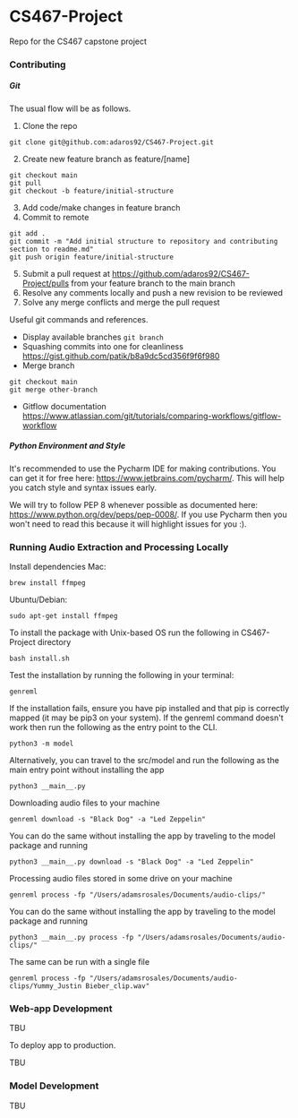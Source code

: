 # CS467-Project
Repo for the CS467 capstone project

### Contributing

##### Git
The usual flow will be as follows.

1. Clone the repo
```
git clone git@github.com:adaros92/CS467-Project.git
```
2. Create new feature branch as feature/[name]
```
git checkout main
git pull
git checkout -b feature/initial-structure
```
3. Add code/make changes in feature branch
4. Commit to remote
```
git add .
git commit -m "Add initial structure to repository and contributing section to readme.md"
git push origin feature/initial-structure
```
5. Submit a pull request at https://github.com/adaros92/CS467-Project/pulls from your feature branch to the main branch
6. Resolve any comments locally and push a new revision to be reviewed
7. Solve any merge conflicts and merge the pull request

Useful git commands and references.

* Display available branches `git branch`
* Squashing commits into one for cleanliness https://gist.github.com/patik/b8a9dc5cd356f9f6f980
* Merge branch 
```
git checkout main
git merge other-branch
```
* Gitflow documentation https://www.atlassian.com/git/tutorials/comparing-workflows/gitflow-workflow

##### Python Environment and Style
It's recommended to use the Pycharm IDE for making contributions. You can get it for free here: https://www.jetbrains.com/pycharm/. This will help you catch style and syntax issues early. 

We will try to follow PEP 8 whenever possible as documented here: https://www.python.org/dev/peps/pep-0008/. If you use Pycharm then you won't need to read this because it will highlight issues for you :). 

### Running Audio Extraction and Processing Locally
Install dependencies
Mac:
```
brew install ffmpeg
```

Ubuntu/Debian:
```
sudo apt-get install ffmpeg
```

To install the package with Unix-based OS run the following in CS467-Project directory
```
bash install.sh
```

Test the installation by running the following in your terminal:
```
genreml
```

If the installation fails, ensure you have pip installed and that pip is correctly mapped (it may be pip3 on your system). If the genreml command
doesn't work then run the following as the entry point to the CLI.
```
python3 -m model
```

Alternatively, you can travel to the src/model and run the following as the main entry point without installing the app
```
python3 __main__.py
```

Downloading audio files to your machine
```
genreml download -s "Black Dog" -a "Led Zeppelin"
```

You can do the same without installing the app by traveling to the model package and running
```
python3 __main__.py download -s "Black Dog" -a "Led Zeppelin"
```

Processing audio files stored in some drive on your machine
```
genreml process -fp "/Users/adamsrosales/Documents/audio-clips/"
```

You can do the same without installing the app by traveling to the model package and running
```
python3 __main__.py process -fp "/Users/adamsrosales/Documents/audio-clips/"
```

The same can be run with a single file
```
genreml process -fp "/Users/adamsrosales/Documents/audio-clips/Yummy_Justin Bieber_clip.wav"
```

### Web-app Development
TBU

To deploy app to production.

TBU

### Model Development
TBU
